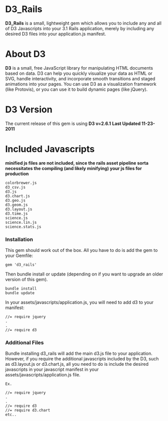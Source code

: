 # D3_Rails

**D3_Rails** is a small, lightweight gem which allows you to include any 
and all of D3 Javascripts into your 3.1 Rails application, merely by 
including any desired D3 files into your application.js manifest. 

# About D3 

**D3** is a small, free JavaScript library for manipulating HTML documents
based on data. D3 can help you quickly visualize your data as HTML or SVG,
handle interactivity, and incorporate smooth transitions and staged animations
into your pages. You can use D3 as a visualization framework (like Protovis),
or you can use it to build dynamic pages (like jQuery).

# D3 Version

The current release of this gem is using **D3 v=2.6.1**
**Last Updated 11-23-2011**

# Included Javascripts
**minified js files are not included, since the rails asset pipeline sorta necessitates the compiling (and likely minifying) your js files for production**

	colorbrewer.js
	d3_csv.js
	d3.js
	d3.chart.js
	d3.geo.js
	d3.geom.js
	d3.layout.js
	d3.time.js
	science.js
	science.lin.js
	science.stats.js

### Installation

This gem should work out of the box. All you have to do is add the gem to your Gemfile: 

	gem 'd3_rails'

Then bundle install or update (depending on if you want to upgrade an older version of this gem).
	
	bundle install
	bundle update
	
In your assets/javascripts/application.js, you will need to add d3 to your manifest:
	
	//= require jquery
	.
	.
	//= require d3

### Additional Files

Bundle installing d3_rails will add the main d3.js file to your application. However, if you require the additional javascripts included by the D3, such as d3.layout.js or d3.chart.js, all you need to do is include the desired javascripts in your javascript manifest in your assets/javascripts/application.js file. 
	
	Ex. 
	
	//= require jquery
	.
	.
	//= require d3
	//= require d3.chart
	etc.. 
	